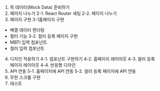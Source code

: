 1. 목 데이터(Mock Data) 준비하기
2. 페이지 나누기
2-1. React Router 세팅
2-2. 페이지 나누기
3. 페이지 구현
3-1홈페이지 구현
- 배열 데이터 렌더링
- 필터 기능
3-2. 컬러 등록 페이지 구현
- MBTI 입력 컴포넌트
- 컬러 입력 컴포넌트
4. 디자인 적용하기
4-1. 컴포넌트 구현하기
4-2. 홈페이지 레이아웃
4-3. 컬러 등록 페이지 레이아웃
4-4. 반응형 디자인
5. API 연동
5-1. 홈페이지에 API 연동
5-2. 컬러 등록 페이지에 API 연동
6. 무한 스크롤 구현
7. 테스트